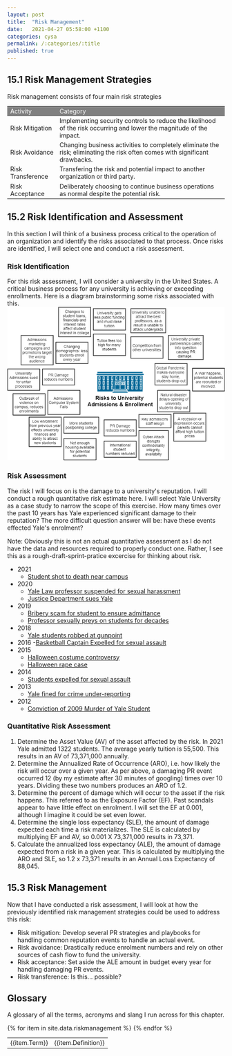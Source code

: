 ```yaml
---
layout: post
title:  "Risk Management"
date:   2021-04-27 05:58:00 +1100
categories: cysa  
permalink: /:categories/:title
published: true
---
```


## 15.1 Risk Management Strategies
Risk management consists of four main risk strategies

<table>

  <tr bgcolor="grey" style="color:white;">
      <td>Activity</td>
      <td>Category</td>
  </tr>

  <tr>
    <td>Risk Mitigation</td>
    <td>Implementing security controls to reduce the likelihood of the risk occurring and lower the magnitude of the impact.</td>
  </tr>

  <tr>
    <td>Risk Avoidance</td>
    <td>Changing business activities to completely eliminate the risk; eliminating the risk often comes with significant drawbacks.</td>
  </tr>

  <tr>
    <td>Risk Transference</td>
    <td>Transfering the risk and potential impact to another organization or third party.</td>
  </tr>

  <tr>
    <td>Risk Acceptance</td>
    <td>Deliberately choosing to continue business operations as normal despite the potential risk.</td>
  </tr>

</table>

## 15.2 Risk Identification and Assessment
In this section I will think of a business process critical to the operation of an organization and identify the risks
associated to that process. Once risks are identified, I will select one and conduct a risk assessment. 

### Risk Identification
For this risk assessment, I will consider a university in the United States. A critical business process for any university is
achieving or exceeding enrollments. Here is a diagram brainstorming some risks associated with this. 
![Risk Management](\assets\img\risk_management.png) 

### Risk Assessment
The risk I will focus on is the damage to a university's reputation. I will conduct a rough quantitative risk estimate here.  I will select Yale University as a case study to narrow the scope of this exercise. How many times over the past 10 years has Yale experienced significant damage to their reputation? The more difficult question answer will be: have these events effected Yale's enrolment?

Note: Obviously this is not an actual quantitative assessment as I do not have the data and resources required to properly conduct one. Rather, I see this as a rough-draft-sprint-pratice excercise for thinking about risk.

* 2021
    - [Student shot to death near campus](https://chicago.suntimes.com/2021/4/13/22382251/interpol-search-qinxuan-pan-murder-yale-student-kevin-jiang)
* 2020
    - [Yale Law professor suspended for sexual harassment](https://nymag.com/intelligencer/2020/08/yale-professor-jed-rubenfeld-suspended-for-sexual-harassment.html)
    - [Justice Department sues Yale](https://www.insidehighered.com/admissions/article/2020/10/12/justice-department-sues-yale-over-admissions)
* 2019 
    - [Bribery scam for student to ensure admittance](https://www.bbc.com/news/world-us-canada-47709546)
    - [Professor sexually preys on students for decades](https://www.washingtonpost.com/local/education/yale-missteps-allowed-professor-to-prey-on-students-for-decades-report-finds/2019/08/22/ecf25d12-c451-11e9-850e-c0eef81a5224_story.html)
* 2018
    - [Yale students robbed at gunpoint](https://yaledailynews.com/blog/2018/04/24/td-students-robbed-at-gunpoint/)
* 2016
    -[Basketball Captain Expelled for sexual assault](https://www.theguardian.com/education/2016/sep/17/yale-denies-expelling-student-to-prove-tough-on-sexual-assault)
* 2015
    - [Halloween costume controversy](https://www.theatlantic.com/politics/archive/2015/11/the-new-intolerance-of-student-activism-at-yale/414810/)
    - [Halloween rape case](https://www.nytimes.com/2018/03/07/nyregion/yale-student-not-guilty-saifullah-khan.html)
* 2014
    - [Students expelled for sexual assault](https://www.nytimes.com/2014/02/22/nyregion/two-sexual-assaults-are-reported-at-yale.html)
* 2013
    - [Yale fined for crime under-reporting](https://www.chronicle.com/article/yale-u-is-fined-165-000-under-crime-reporting-law/)
* 2012
    - [Conviction of 2009 Murder of Yale Student](https://abcnews.go.com/US/raymond-clark-pleads-guilty-murder-yale-grad-student/story?id=13158057)

### Quantitative Risk Assessment 
1. Determine the Asset Value (AV) of the asset affected by the risk. In 2021 Yale admitted 1322 students. The average yearly tuition is 55,500. This results in an AV of 73,371,000 annually. 
2. Determine the Annualized Rate of Occurrence (ARO), i.e. how likely the risk will occur over a given year. As per above, a damaging PR event occurred 12 (by my estimate after 30 minutes of googling) times over 10 years. Dividing these two numbers produces an ARO of 1.2.
3. Determine the percent of damage which will occur to the asset if the risk happens. This referred to as the Exposure Factor (EF). Past scandals appear to have little effect on enrolment. I will set the EF at 0.001, although I imagine it could be set even lower. 
4. Determine the single loss expectancy (SLE), the amount of damage expected each time a risk materializes. The SLE is calculated by multiplying EF and AV, so 0.001 X 73,371,000 results in 73,371. 
5. Calculate the annualized loss expectancy (ALE), the amount of damage expected from a risk in a given year. This is calculated by multiplying the ARO and SLE, so 1.2 x 73,371 results in an Annual Loss Expectancy of 88,045.


## 15.3 Risk Management
Now that I have conducted a risk assessment, I will look at how the previously identified risk management strategies could be used to address this risk:
* Risk mitigation: Develop several PR strategies and playbooks for handling common reputation events to handle an actual event.
* Risk avoidance: Drastically reduce enrolment numbers and rely on other sources of cash flow to fund the university.
* Risk acceptance:  Set aside the ALE amount in budget every year for handling damaging PR events.
* Risk transference: Is this... possible?


## Glossary
A glossary of all the terms, acronyms and slang I run across for this chapter.

<table>
{% for item in site.data.riskmanagement %}
    <tr>
        <td>{{item.Term}}</td> 
        <td>{{item.Definition}}</td>
    </tr>
{% endfor %}
</table>